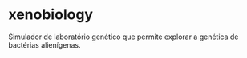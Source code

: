 # xenobiology
Simulador de laboratório genético que permite explorar a genética de bactérias alienígenas.
